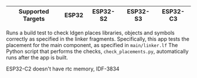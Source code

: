 | Supported Targets | ESP32 | ESP32-S2 | ESP32-S3 | ESP32-C3 |
| ----------------- | ----- | -------- | -------- | -------- |

Runs a build test to check ldgen places libraries, objects and symbols
correctly as specified in the linker fragments. Specifically, this app
tests the placement for the main component, as specified in `main/linker.lf`
The Python script that performs the checks, `check_placements.py`, automatically
runs after the app is built.

ESP32-C2 doesn't have rtc memory, IDF-3834
